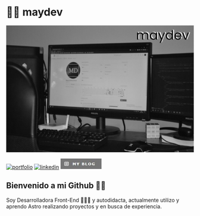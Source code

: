 # 👩🏽 maydev

![Mi SetUp](./assets/setup-byn.png)

[![portfolio](https://img.shields.io/badge/my_portfolio-000?style=for-the-badge&logo=ko-fi&logoColor=white)](https://maydenot.github.io/MyPortafolio.github.io/)
[![linkedin](https://img.shields.io/badge/linkedin-0A66C2?style=for-the-badge&logo=linkedin&logoColor=white)](https://www.linkedin.com/in/mayra-denot-dev/)
[![blog](./assets/blogIconGithubProfile.jpg)](https://blog-maydev.vercel.app/)

## Bienvenido a mi Github 👋🏻
Soy Desarrolladora Front-End 👩🏽‍💻 y autodidacta, actualmente utilizo y aprendo Astro realizando proyectos y en busca de experiencia. 
